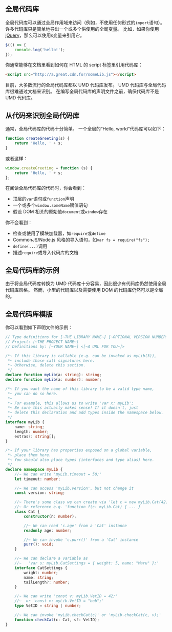 ## 全局代码库

全局代码库可以通过全局作用域来访问（例如，不使用任何形式的`import`语句）。
许多代码库只是简单地导出一个或多个供使用的全局变量。
比如，如果你使用[jQuery](https://jquery.com/)，那么可以使用`$`变量来引用它。

```ts
$(() => {
    console.log('hello!');
});
```

你通常能够在文档里看到如何在 HTML 的 script 标签里引用代码库：

```html
<script src="http://a.great.cdn.for/someLib.js"></script>
```

目前，大多数流行的全局代码库都以 UMD 代码库发布。
UMD 代码库与全局代码库很难通过文档来识别。
在编写全局代码库的声明文件之前，确保代码库不是 UMD 代码库。

## 从代码来识别全局代码库

通常，全局代码库的代码十分简单。
一个全局的“Hello, world”代码库可以如下：

```js
function createGreeting(s) {
    return 'Hello, ' + s;
}
```

或者这样：

```js
window.createGreeting = function (s) {
    return 'Hello, ' + s;
};
```

在阅读全局代码库的代码时，你会看到：

-   顶层的`var`语句或`function`声明
-   一个或多个`window.someName`赋值语句
-   假设 DOM 相关的原始值`document`或`window`存在

你不会看到：

-   检查或使用了模块加载器，如`require`或`define`
-   CommonJS/Node.js 风格的导入语句，如`var fs = require("fs");`
-   `define(...)`调用
-   描述`require`或导入代码库的文档

## 全局代码库的示例

由于将全局代码库转换为 UMD 代码库十分容易，因此很少有代码库仍然使用全局代码库风格。
然而，小型的代码库以及需要使用 DOM 的代码库仍然可以是全局的。

## 全局代码库模版

你可以看到如下声明文件的示例：

```ts
// Type definitions for [~THE LIBRARY NAME~] [~OPTIONAL VERSION NUMBER~]
// Project: [~THE PROJECT NAME~]
// Definitions by: [~YOUR NAME~] <[~A URL FOR YOU~]>

/*~ If this library is callable (e.g. can be invoked as myLib(3)),
 *~ include those call signatures here.
 *~ Otherwise, delete this section.
 */
declare function myLib(a: string): string;
declare function myLib(a: number): number;

/*~ If you want the name of this library to be a valid type name,
 *~ you can do so here.
 *~
 *~ For example, this allows us to write 'var x: myLib';
 *~ Be sure this actually makes sense! If it doesn't, just
 *~ delete this declaration and add types inside the namespace below.
 */
interface myLib {
    name: string;
    length: number;
    extras?: string[];
}

/*~ If your library has properties exposed on a global variable,
 *~ place them here.
 *~ You should also place types (interfaces and type alias) here.
 */
declare namespace myLib {
    //~ We can write 'myLib.timeout = 50;'
    let timeout: number;

    //~ We can access 'myLib.version', but not change it
    const version: string;

    //~ There's some class we can create via 'let c = new myLib.Cat(42)'
    //~ Or reference e.g. 'function f(c: myLib.Cat) { ... }
    class Cat {
        constructor(n: number);

        //~ We can read 'c.age' from a 'Cat' instance
        readonly age: number;

        //~ We can invoke 'c.purr()' from a 'Cat' instance
        purr(): void;
    }

    //~ We can declare a variable as
    //~   'var s: myLib.CatSettings = { weight: 5, name: "Maru" };'
    interface CatSettings {
        weight: number;
        name: string;
        tailLength?: number;
    }

    //~ We can write 'const v: myLib.VetID = 42;'
    //~  or 'const v: myLib.VetID = "bob";'
    type VetID = string | number;

    //~ We can invoke 'myLib.checkCat(c)' or 'myLib.checkCat(c, v);'
    function checkCat(c: Cat, s?: VetID);
}
```
